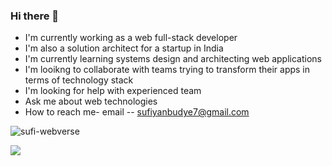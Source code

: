 ### Hi there 👋

<!--
**sufi-webverse/sufi-webverse** is a ✨ _special_ ✨ repository because its `README.md` (this file) appears on your GitHub profile.

Here are some ideas to get you started:

- 🔭 I’m currently working on ...
- 🌱 I’m currently learning ...
- 👯 I’m looking to collaborate on ...
- 🤔 I’m looking for help with ...
- 💬 Ask me about ...
- 📫 How to reach me: ...
- 😄 Pronouns: ...
- ⚡ Fun fact: ...
-->

- I'm currently working as a web full-stack developer
- I'm also a solution architect for a startup in India
- I'm currently learning systems design and architecting web applications
- I'm looikng to collaborate with teams trying to transform their apps in terms of technology stack
- I'm looking for help with experienced team
- Ask me about web technologies
- How to reach me- email -- sufiyanbudye7@gmail.com


<p align="left"> <img src="https://komarev.com/ghpvc/?username=sufi-webverse&label=Profilvisninger&color=0e75b6&style=flat" alt="sufi-webverse" /> </p>

<p align="left"> <a href="https://github.com/sufi-webverse/github-profile-trophy"><img src="https://github-profile-trophy.vercel.app/?username=sufi-webverse&row=1&column=6 alt="sufi-webverse" /></a> </p>
